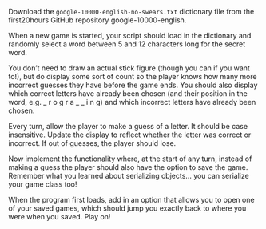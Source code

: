 Download the `google-10000-english-no-swears.txt` dictionary file from the first20hours GitHub repository google-10000-english.

When a new game is started, your script should load in the dictionary and randomly select a word between 5 and 12 characters long for the secret word.

You don’t need to draw an actual stick figure (though you can if you want to!), but do display some sort of count so the player knows how many more incorrect guesses they have before the game ends. You should also display which correct letters have already been chosen (and their position in the word, e.g. _ r o g r a _ _ i n g) and which incorrect letters have already been chosen.

Every turn, allow the player to make a guess of a letter. It should be case insensitive. Update the display to reflect whether the letter was correct or incorrect. If out of guesses, the player should lose.

Now implement the functionality where, at the start of any turn, instead of making a guess the player should also have the option to save the game. Remember what you learned about serializing objects… you can serialize your game class too!

When the program first loads, add in an option that allows you to open one of your saved games, which should jump you exactly back to where you were when you saved. Play on!
